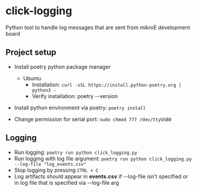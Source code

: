 # click-logging
Python tool to handle log messages that are sent from mikroE development board


## Project setup

* Install poetry python package manager
    - Ubuntu
        * Installation: `curl -sSL https://install.python-poetry.org | python3 -`
        * Verify installation: poetry --version

* Install python environment via poetry: `poetry install`
* Change permission for serial port: `sudo chmod 777 /dev/ttyUSB0`


## Logging

* Run logging: `poetry run python click_logging.py`
* Run logging with log file argument: `poetry run python click_logging.py --log-file "log_events.csv"`
* Stop logging by pressing `CTRL + C`
* Log artifacts should appear in **events.csv** if --log-file isn't specified or in log file that is specified via --log-file arg 
